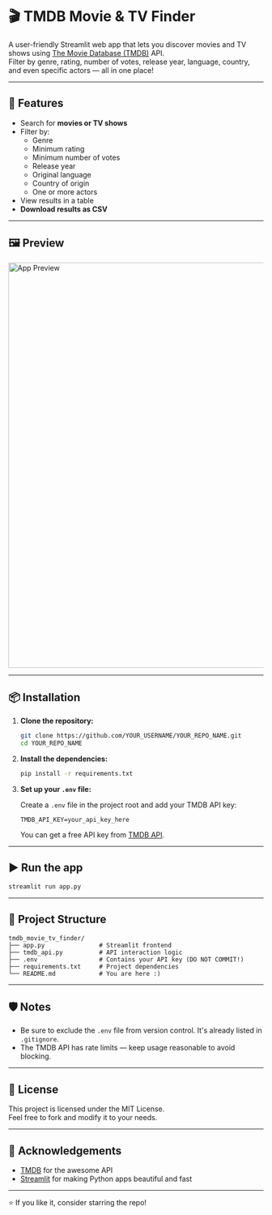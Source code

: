 # 🎬 TMDB Movie & TV Finder

A user-friendly Streamlit web app that lets you discover movies and TV shows using [The Movie Database (TMDB)](https://www.themoviedb.org/) API.  
Filter by genre, rating, number of votes, release year, language, country, and even specific actors — all in one place!

---

## 🚀 Features

- Search for **movies or TV shows**
- Filter by:
  - Genre
  - Minimum rating
  - Minimum number of votes
  - Release year
  - Original language
  - Country of origin
  - One or more actors
- View results in a table
- **Download results as CSV**

---

## 🖼 Preview

<img src="preview.png" alt="App Preview" width="800"/>

---

## 📦 Installation

1. **Clone the repository:**
   ```bash
   git clone https://github.com/YOUR_USERNAME/YOUR_REPO_NAME.git
   cd YOUR_REPO_NAME
   ```

2. **Install the dependencies:**
   ```bash
   pip install -r requirements.txt
   ```

3. **Set up your `.env` file:**

   Create a `.env` file in the project root and add your TMDB API key:

   ```env
   TMDB_API_KEY=your_api_key_here
   ```

   You can get a free API key from [TMDB API](https://developer.themoviedb.org/).

---

## ▶️ Run the app

```bash
streamlit run app.py
```

---

## 📁 Project Structure

```
tmdb_movie_tv_finder/
├── app.py               # Streamlit frontend
├── tmdb_api.py          # API interaction logic
├── .env                 # Contains your API key (DO NOT COMMIT!)
├── requirements.txt     # Project dependencies
└── README.md            # You are here :)
```

---

## 🛡 Notes

- Be sure to exclude the `.env` file from version control. It's already listed in `.gitignore`.
- The TMDB API has rate limits — keep usage reasonable to avoid blocking.

---

## 📄 License

This project is licensed under the MIT License.  
Feel free to fork and modify it to your needs.

---

## 🙌 Acknowledgements

- [TMDB](https://www.themoviedb.org/) for the awesome API
- [Streamlit](https://streamlit.io/) for making Python apps beautiful and fast

---

⭐ If you like it, consider starring the repo!